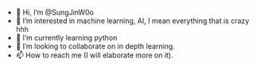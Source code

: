 - 👋 Hi, I’m @SungJinW0o
- 👀 I’m interested in machine learning, AI, I mean everything that is crazy hhh
- 🌱 I’m currently learning python
- 💞️ I’m looking to collaborate on in depth learning.
- 📫 How to reach me (I will elaborate more on it).

<!---
SungJinW0o/SungJinW0o is a ✨ special ✨ repository because its `README.md` (this file) appears on your GitHub profile.
You can click the Preview link to take a look at your changes.
--->
